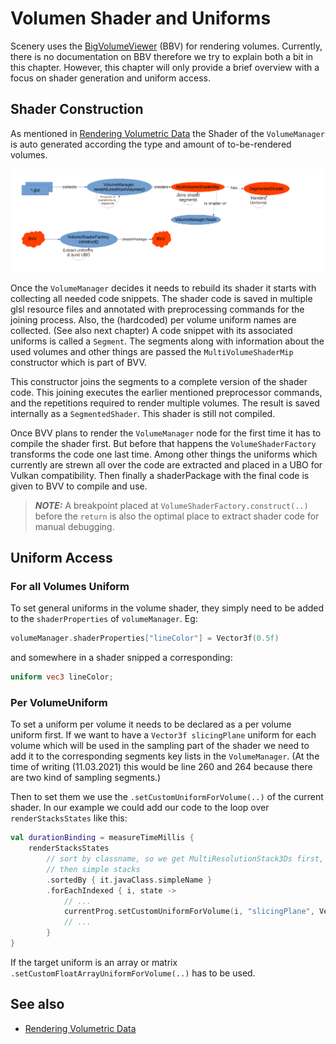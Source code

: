 # Volumen Shader and Uniforms

Scenery uses the [BigVolumeViewer](https://github.com/tpietzsch/jogl-minimal) (BBV) for rendering volumes. Currently, there is no documentation on BBV therefore we try to explain both a bit in this chapter. However, this chapter will only provide a brief overview with a focus on shader generation and uniform access.

## Shader Construction

As mentioned in [Rendering Volumetric Data](../introduction/rendering-volumetric-data.md) the Shader of the `VolumeManager` is auto generated according the type and amount of to-be-rendered volumes.

![Shader Construction Graphic: The red elements are from BVV.](../.gitbook/assets/shaderUniformLife.png)

Once the `VolumeManager` decides it needs to rebuild its shader it starts with collecting all needed code snippets. The shader code is saved in multiple glsl resource files and annotated with preprocessing commands for the joining process. Also, the (hardcoded) per volume uniform names are collected. (See also next chapter) A code snippet with its associated uniforms is called a `Segment`. The segments along with information about the used volumes and other things are passed the `MultiVolumeShaderMip` constructor which is part of BVV.

This constructor joins the segments to a complete version of the shader code. This joining executes the earlier mentioned preprocessor commands, and the repetitions required to render multiple volumes. The result is saved internally as a `SegmentedShader`. This shader is still not compiled.

Once BVV plans to render the `VolumeManager` node for the first time it has to compile the shader first. But before that happens the `VolumeShaderFactory` transforms the code one last time. Among other things the uniforms which currently are strewn all over the code are extracted and placed in a UBO for Vulkan compatibility. Then finally a shaderPackage with the final code is given to BVV to compile and use.

> **_NOTE:_**   A breakpoint placed at `VolumeShaderFactory.construct(..)` before the `return` is also the optimal place to extract shader code for manual debugging.

## Uniform Access

### For all Volumes Uniform

To set general uniforms in the volume shader, they simply need to be added to the `shaderProperties` of `volumeManager`. Eg: 

```kotlin
volumeManager.shaderProperties["lineColor"] = Vector3f(0.5f)
```

and somewhere in a shader snipped a corresponding:

```glsl
uniform vec3 lineColor;
```

### Per VolumeUniform

To set a uniform per volume it needs to be declared as a per volume uniform first. If we want to have a `Vector3f slicingPlane` uniform for each volume which will be used in the sampling part of the shader we need to add it to the corresponding segments key lists in the `VolumeManager`. (At the time of writing (11.03.2021) this would be line 260 and 264 because there are two kind of sampling segments.)

Then to set them we use the `.setCustomUniformForVolume(..)` of the current shader. In our example we could add our code to the loop over `renderStacksStates` like this:

```kotlin
val durationBinding = measureTimeMillis {
    renderStacksStates
        // sort by classname, so we get MultiResolutionStack3Ds first,
        // then simple stacks
        .sortedBy { it.javaClass.simpleName }
        .forEachIndexed { i, state ->
            // ...
            currentProg.setCustomUniformForVolume(i, "slicingPlane", Vector3f(1f))
            // ...
        }
}
```

If the target uniform is an array or matrix `.setCustomFloatArrayUniformForVolume(..)` has to be used.

## See also

- [Rendering Volumetric Data](../introduction/rendering-volumetric-data.md)